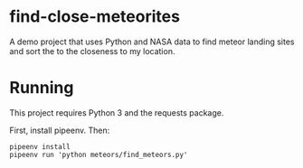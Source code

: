 # find-close-meteorites
A demo project that uses Python and NASA data to find meteor landing sites and sort the to the closeness to my location.


# Running

This project requires Python 3 and the requests package.

First, install pipeenv. Then:
```
pipeenv install
pipeenv run 'python meteors/find_meteors.py'

```
